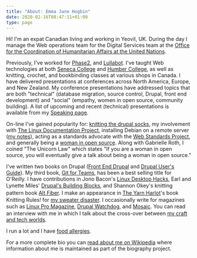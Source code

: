 ```yaml
---
title: "About: Emma Jane Hogbin"
date: 2020-02-16T08:47:11+01:00
type: page
---
```


Hi! I'm an expat Canadian living and working in Yeovil, UK. During the day I manage the Web operations team for the Digital Services team at the <a href="http://www.unocha.org">Office for the Coordination of Humanitarian Affairs at the United Nations</a>.

Previously, I've worked for <a href="https://www.phase2technology.com">Phase2</a>, and&nbsp;<a href="http://lullabot.com">Lullabot</a>. I've taught Web technologies at both <a href="http://www.senecac.on.ca">Seneca College</a> and <a href="http://www.humber.ca/">Humber College</a>, as well as knitting, crochet,&nbsp;and bookbinding classes at various shops in Canada. I have delivered presentations at conferences across North America, Europe, and New Zealand. My conference presentations have addressed topics that are both&nbsp;"technical" (database migration, source control,&nbsp;Drupal, front end development) and "social" (empathy,&nbsp;women in open source, community building). A&nbsp;list of upcoming and recent (technical) presentations is available from my <a href="events.html">Speaking page</a>.</p>

On-line I've gained popularity for:&nbsp;<a href="http://flickr.com/search/?q=drupal%20socks">knitting the drupal socks</a>, my involvement with <a href="http://tldp.org/ldpwn/20040414.html#interview">The Linux Documentation Project</a>, installing Debian on a remote server (<a href="node/916.html">my notes</a>), acting as a&nbsp;standards advocate with the <a href="http://www.webstandards.org/about/members/ejhogbin/">Web Standards Project</a>, and generally being a <a href="http://www.jonobacon.org/?p=1122">woman in open source</a>. Along with&nbsp;Gabrielle Roth, I coined "The Unicorn Law" which states "If you are a woman in open source, you will eventually give a talk about being a woman in open source."</p>

I've written two books on Drupal (<a href="http://www.amazon.com/gp/product/0137136692/ref=as_li_ss_tl?ie=UTF8&amp;tag=ht073-20&amp;linkCode=as2&amp;camp=217145&amp;creative=399369&amp;creativeASIN=0137136692">Front End Drupal</a>&nbsp;and&nbsp;<a href="http://www.amazon.com/gp/product/0137041292/ref=as_li_ss_tl?ie=UTF8&amp;tag=ht073-20&amp;linkCode=as2&amp;camp=217145&amp;creative=399373&amp;creativeASIN=0137041292">Drupal User's Guide</a>). My third book, <a href="http://gitforteams.com">Git for Teams</a>, has been a best selling title for O'Reilly. I have contributions in Jono Bacon's&nbsp;<a href="http://www.oreilly.com/catalog/linuxdeskhks/">Linux Desktop Hacks</a>, Earl and Lynette Miles'&nbsp;<a href="http://www.amazon.com/gp/product/0321591313/ref=as_li_ss_tl?ie=UTF8&amp;tag=ht073-20&amp;linkCode=as2&amp;camp=217145&amp;creative=399373&amp;creativeASIN=0321591313">Drupal's Building Blocks</a>, and&nbsp;<span style="line-height: 20px;">Shannon Okey's knitting pattern book&nbsp;</span><a href="http://www.amazon.ca/Alt-Fiber-Projects-Knitting-Bamboo/dp/1580089151/ref=sr_1_7?ie=UTF8&amp;s=books&amp;qid=1205434073&amp;sr=8-7" style="line-height: 20px;">Alt Fiber</a>. I make an appearance in <a href="http://www.yarnharlot.ca">The Yarn Harlot</a>'s book Knitting Rules! for <a href="http://www.yarnharlot.ca/blog/archives/2005/11/03/dear_teresa.html">my sweater disaster</a>. I occasionally write for magazines such as&nbsp;<a href="http://www.linuxpromagazine.com/">Linux Pro Magazine</a>,&nbsp;<a href="http://drupalwatchdog.com/">Drupal Watchdog</a>, and&nbsp;<a href="http://greybrucemosaic.ca/" style="line-height: 20px;">Mosaic</a>. You can read an interview with me in which I talk&nbsp;about the cross-over between <a href="https://blog.axosoft.com/2016/06/09/emma-jane-westby/">my craft and tech worlds</a>.</p>

I run a lot and I have <a href="food/allergies.html">food allergies</a>.</p>

For a more complete bio you can <a href="http://en.wikipedia.org/wiki/Emma_Jane_Hogbin">read about me on Wikipedia</a> where information about me is maintained as part of the biography project.
